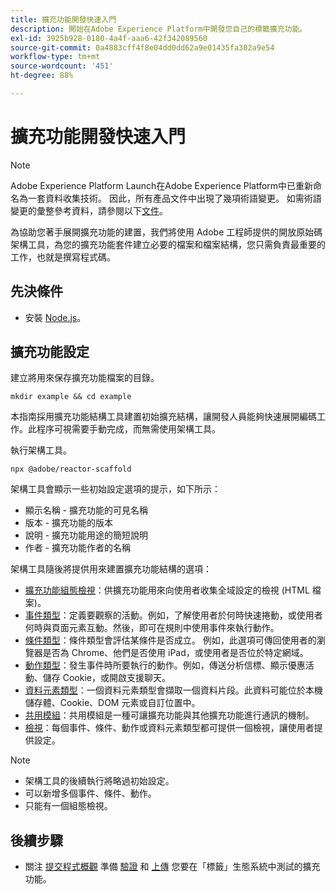 ```yaml
---
title: 擴充功能開發快速入門
description: 開始在Adobe Experience Platform中開發您自己的標籤擴充功能。
exl-id: 3925b928-0180-4a4f-aaa6-42f342089560
source-git-commit: 0a4883cff4f8e04dd0dd62a9e01435fa302a9e54
workflow-type: tm+mt
source-wordcount: '451'
ht-degree: 88%

---
```


# 擴充功能開發快速入門

>[!NOTE]
>
>Adobe Experience Platform Launch在Adobe Experience Platform中已重新命名為一套資料收集技術。 因此，所有產品文件中出現了幾項術語變更。 如需術語變更的彙整參考資料，請參閱以下[文件](../term-updates.md)。

為協助您著手展開擴充功能的建置，我們將使用 Adobe 工程師提供的開放原始碼架構工具，為您的擴充功能套件建立必要的檔案和檔案結構，您只需負責最重要的工作，也就是撰寫程式碼。

## 先決條件

* 安裝 [Node.js](https://nodejs.org/zh-tw/download/)。

## 擴充功能設定

建立將用來保存擴充功能檔案的目錄。

```shell
mkdir example && cd example
```

本指南採用擴充功能結構工具建置初始擴充結構，讓開發人員能夠快速展開編碼工作。此程序可視需要手動完成，而無需使用架構工具。

執行架構工具。

```shell
npx @adobe/reactor-scaffold
```

架構工具會顯示一些初始設定選項的提示，如下所示：

* 顯示名稱 - 擴充功能的可見名稱
* 版本 - 擴充功能的版本
* 說明 - 擴充功能用途的簡短說明
* 作者 - 擴充功能作者的名稱

架構工具隨後將提供用來建置擴充功能結構的選項：

* [擴充功能組態檢視](./configuration.md)：供擴充功能用來向使用者收集全域設定的檢視 (HTML 檔案)。
* [事件類型](./web/event-types.md)：定義要觀察的活動。例如，了解使用者於何時快速捲動，或使用者何時與頁面元素互動。然後，即可在規則中使用事件來執行動作。
* [條件類型](./web/condition-types.md)：條件類型會評估某條件是否成立。
例如，此選項可傳回使用者的瀏覽器是否為 Chrome、他們是否使用 iPad，或使用者是否位於特定網域。
* [動作類型](./web/action-types.md)：發生事件時所要執行的動作。例如，傳送分析信標、顯示優惠活動、儲存 Cookie，或開啟支援聊天。
* [資料元素類型](./web/data-element-types.md)：一個資料元素類型會擷取一個資料片段。此資料可能位於本機儲存體、Cookie、DOM 元素或自訂位置中。
* [共用模組](./web/shared.md)：共用模組是一種可讓擴充功能與其他擴充功能進行通訊的機制。
* [檢視](./web/views.md)：每個事件、條件、動作或資料元素類型都可提供一個檢視，讓使用者提供設定。

>[!NOTE]
>
>* 架構工具的後續執行將略過初始設定。
>* 可以新增多個事件、條件、動作。
>* 只能有一個組態檢視。


## 後續步驟

* 關注 [提交程式概觀](./submit/overview.md) 準備 [驗證](./submit/upload-and-test.md#validate) 和 [上傳](./submit/upload-and-test.md#integration) 您要在「標籤」生態系統中測試的擴充功能。
